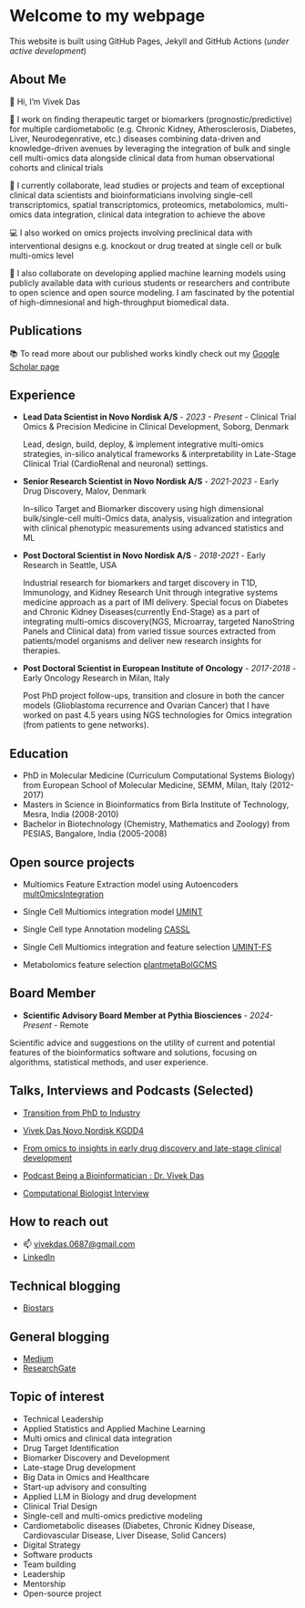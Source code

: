 # Welcome to my webpage

This website is built using GitHub Pages, Jekyll and GitHub Actions (*under active development*)

## About Me
👋 Hi, I’m Vivek Das

👀 I work on finding therapeutic target or biomarkers (prognostic/predictive) for multiple cardiometabolic (e.g. Chronic Kidney, Atherosclerosis, Diabetes, Liver, Neurodegenrative, etc.) diseases combining data-driven and knowledge-driven avenues by leveraging the integration of bulk and single cell multi-omics data alongside clinical data from human observational cohorts and clinical trials

🌱 I currently collaborate, lead studies or projects and team of exceptional clinical data scientists and bioinformaticians involving single-cell transcriptomics, spatial transcriptomics, proteomics, metabolomics, multi-omics data integration, clinical data integration to achieve the above

💻 I also worked on omics projects involving preclinical data with interventional designs e.g. knockout or drug treated at single cell or bulk multi-omics level

💞️ I also collaborate on developing applied machine learning models using publicly available data with curious students or researchers and contribute to open science and open source modeling. I am fascinated by the potential of high-dimnesional and high-throughput biomedical data.

## Publications

📚 To read more about our published works kindly check out my [Google Scholar page](https://scholar.google.it/citations?user=l_Aj58cAAAAJ&hl=en)

## Experience
- **Lead Data Scientist in Novo Nordisk A/S** - *2023 - Present* - Clinical Trial Omics & Precision Medicine in Clinical Development, Soborg, Denmark
  
  Lead, design, build, deploy, & implement integrative multi-omics strategies, in-silico analytical frameworks & interpretability in Late-Stage Clinical Trial (CardioRenal and neuronal) settings.
  
- **Senior Research Scientist in Novo Nordisk A/S** - *2021-2023* - Early Drug Discovery, Malov, Denmark

  In-silico Target and Biomarker discovery using high dimensional bulk/single-cell multi-Omics data, analysis, visualization and integration with clinical phenotypic measurements using advanced statistics and ML

- **Post Doctoral Scientist in Novo Nordisk A/S** - *2018-2021* - Early Research in Seattle, USA

    Industrial research for biomarkers and target discovery in T1D, Immunology, and Kidney Research Unit through integrative systems medicine approach as a part of IMI delivery. Special focus on Diabetes and Chronic Kidney Diseases(currently End-Stage) as a part of integrating multi-omics discovery(NGS, Microarray, targeted NanoString Panels and Clinical data) from varied tissue sources extracted from patients/model organisms and deliver new research insights for therapies.

- **Post Doctoral Scientist in European Institute of Oncology** - *2017-2018* - Early Oncology Research in Milan, Italy

  Post PhD project follow-ups, transition and closure in both the cancer models (Glioblastoma recurrence and Ovarian Cancer) that I have worked on past 4.5 years using NGS technologies for Omics integration (from patients to gene networks).

## Education
- PhD in Molecular Medicine (Curriculum Computational Systems Biology) from European School of Molecular Medicine, SEMM, Milan, Italy (2012-2017)
- Masters in Science in Bioinformatics from Birla Institute of Technology, Mesra, India (2008-2010)
- Bachelor in Biotechnology (Chemistry, Mathematics and Zoology) from PESIAS, Bangalore, India (2005-2008)

## Open source projects

- Multiomics Feature Extraction model using Autoencoders [multOmicsIntegration](https://github.com/vd4mmind/multiOmicsIntegration)

- Single Cell Multiomics integration model [UMINT](https://github.com/deeplearner87/UMINT)

- Single Cell type Annotation modeling [CASSL](https://github.com/deeplearner87/CASSL)

- Single Cell Multiomics integration and feature selection [UMINT-FS](https://github.com/shallowlearner93/UMINT-FS)

- Metabolomics feature selection [plantmetaBolGCMS](https://github.com/vd4mmind/plantmetaBolGCMS)

## Board Member

- **Scientific Advisory Board Member at Pythia Biosciences** - *2024-Present* - Remote

Scientific advice and suggestions on the utility of current and potential features of the bioinformatics software and solutions, focusing on algorithms, statistical methods, and user experience.

## Talks, Interviews and Podcasts (Selected)

- [Transition from PhD to Industry](https://youtu.be/NPx31UgMHC8?si=yNkqnyIisBIPOV1F)

- [Vivek Das Novo Nordisk KGDD4](https://youtu.be/4oGDmodbeJc?si=5P46zokm6XNR05uX)

- [From omics to insights in early drug discovery and late-stage clinical development](https://www.youtube.com/watch?v=Vzl4_G_KVj4)

- [Podcast Being a Bioinformatician : Dr. Vivek Das](https://open.spotify.com/episode/3P849xuT3NNXi5IkMpieRy)

- [Computational Biologist Interview](https://theinterviewportal.com/2021/04/12/computational-biologist-interview-7/)

  
## How to reach out

- 📫 vivekdas.0687@gmail.com
- [LinkedIn](https://www.linkedin.com/in/vivek-das-phd-m-sc-b1110b25/)

## Technical blogging

- [Biostars](https://www.biostars.org/accounts/profile/8620/)

## General blogging

- [Medium](https://medium.com/@ivivek87)
- [ResearchGate](https://www.researchgate.net/profile/Vivek-Das-4)

## Topic of interest

- Technical Leadership
- Applied Statistics and Applied Machine Learning
- Multi omics and clinical data integration
- Drug Target Identification
- Biomarker Discovery and Development
- Late-stage Drug development
- Big Data in Omics and Healthcare
- Start-up advisory and consulting
- Applied LLM in Biology and drug development
- Clinical Trial Design
- Single-cell and multi-omics predictive modeling
- Cardiometabolic diseases (Diabetes, Chronic Kidney Disease, Cardiovascular Disease, Liver Disease, Solid Cancers)
- Digital Strategy
- Software products
- Team building
- Leadership
- Mentorship
- Open-source project

